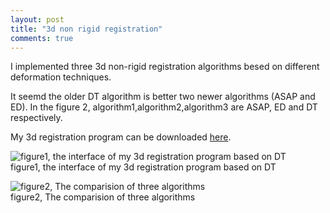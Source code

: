 ```yaml
---
layout: post
title: "3d non rigid registration"
comments: true
---
```


I implemented three 3d non-rigid registration algorithms besed on different deformation techniques.

<!--more-->

It seemd the older DT algorithm is better two newer algorithms (ASAP and ED). In the figure 2, algorithm1,algorithm2,algorithm3 are ASAP, ED and DT respectively. 



My 3d registration program can be downloaded [here](http://hwdong.com/3dRegister.zip).

![figure1, the interface of my 3d registration program based on DT](http://36.media.tumblr.com/4c93a8e4a531f5626968c12bd4c1d49b/tumblr_o1o4muJFpz1u2qywdo1_1280.jpg)  
figure1, the interface of my 3d registration program based on DT  
     

![figure2, The comparision of three algorithms](http://41.media.tumblr.com/0b7c601dbb33b2189f25a33eb2c34279/tumblr_o11jwhi6zR1u2qywdo1_1280.jpg)   
   figure2, The comparision of three algorithms
     
